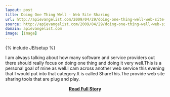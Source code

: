 ```yaml
---
layout: post
title: Doing One Thing Well - Web Site Sharing
url: http://apievangelist.com/2009/04/29/doing-one-thing-well-web-site-sharing/
source: http://apievangelist.com/2009/04/29/doing-one-thing-well-web-site-sharing/
domain: apievangelist.com
image: [Image]
---
```

{% include JB/setup %}<p>I am always talking about how many software and service providers out there should really focus on doing one thing and doing it very well.This is a personal goal of mine as well.I cam across another web service this evening that I would put into that category.It is called ShareThis.The provide web site sharing tools that are plug and play.</p>
<center><p><a href="http://apievangelist.com/2009/04/29/doing-one-thing-well-web-site-sharing/" style='padding:25px; font-sze:18px; font-weight: bold;'>Read Full Story</a></p></center>
